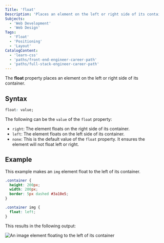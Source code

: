 ```yaml
---
Title: 'float'
Description: 'Places an element on the left or right side of its container.'
Subjects:
  - 'Web Development'
  - 'Web Design'
Tags:
  - 'Float'
  - 'Positioning'
  - 'Layout'
CatalogContent:
  - 'learn-css'
  - 'paths/front-end-engineer-career-path'
  - 'paths/full-stack-engineer-career-path'
---
```


The **float** property places an element on the left or right side of its container.

## Syntax

```css
float: value;
```

The following can be the `value` of the `float` property:

- `right`: The element floats on the right side of its container.
- `left`: The element floats on the left side of its container.
- `none`: This is the default value of the `float` property. It ensures the element will not float left or right.

## Example

This example makes an `img` element float to the left of its container.

```css
.container {
  height: 200px;
  width: 200px;
  border: 5px dashed #3a10e5;
}

.container img {
  float: left;
}
```

This results in the following output:

![An image element floating to the left of its container](https://raw.githubusercontent.com/Codecademy/docs/main/media/css-display-float-example.png)

